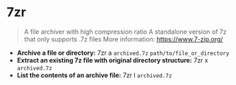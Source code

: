 # 7zr
> A file archiver with high compression ratio
> A standalone version of 7z that only supports .7z files
> More information: <https://www.7-zip.org/>
- **Archive a file or directory:**
7zr a `archived.7z` `path/to/file_or_directory`
- **Extract an existing 7z file with original directory structure:**
7zr x `archived.7z`
- **List the contents of an archive file:**
7zr l `archived.7z`
